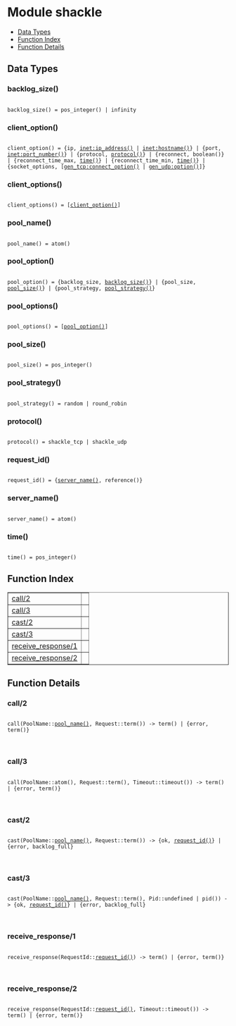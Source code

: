 

# Module shackle #
* [Data Types](#types)
* [Function Index](#index)
* [Function Details](#functions)

<a name="types"></a>

## Data Types ##




### <a name="type-backlog_size">backlog_size()</a> ###


<pre><code>
backlog_size() = pos_integer() | infinity
</code></pre>




### <a name="type-client_option">client_option()</a> ###


<pre><code>
client_option() = {ip, <a href="inet.md#type-ip_address">inet:ip_address()</a> | <a href="inet.md#type-hostname">inet:hostname()</a>} | {port, <a href="inet.md#type-port_number">inet:port_number()</a>} | {protocol, <a href="#type-protocol">protocol()</a>} | {reconnect, boolean()} | {reconnect_time_max, <a href="#type-time">time()</a>} | {reconnect_time_min, <a href="#type-time">time()</a>} | {socket_options, [<a href="gen_tcp.md#type-connect_option">gen_tcp:connect_option()</a> | <a href="gen_udp.md#type-option">gen_udp:option()</a>]}
</code></pre>




### <a name="type-client_options">client_options()</a> ###


<pre><code>
client_options() = [<a href="#type-client_option">client_option()</a>]
</code></pre>




### <a name="type-pool_name">pool_name()</a> ###


<pre><code>
pool_name() = atom()
</code></pre>




### <a name="type-pool_option">pool_option()</a> ###


<pre><code>
pool_option() = {backlog_size, <a href="#type-backlog_size">backlog_size()</a>} | {pool_size, <a href="#type-pool_size">pool_size()</a>} | {pool_strategy, <a href="#type-pool_strategy">pool_strategy()</a>}
</code></pre>




### <a name="type-pool_options">pool_options()</a> ###


<pre><code>
pool_options() = [<a href="#type-pool_option">pool_option()</a>]
</code></pre>




### <a name="type-pool_size">pool_size()</a> ###


<pre><code>
pool_size() = pos_integer()
</code></pre>




### <a name="type-pool_strategy">pool_strategy()</a> ###


<pre><code>
pool_strategy() = random | round_robin
</code></pre>




### <a name="type-protocol">protocol()</a> ###


<pre><code>
protocol() = shackle_tcp | shackle_udp
</code></pre>




### <a name="type-request_id">request_id()</a> ###


<pre><code>
request_id() = {<a href="#type-server_name">server_name()</a>, reference()}
</code></pre>




### <a name="type-server_name">server_name()</a> ###


<pre><code>
server_name() = atom()
</code></pre>




### <a name="type-time">time()</a> ###


<pre><code>
time() = pos_integer()
</code></pre>

<a name="index"></a>

## Function Index ##


<table width="100%" border="1" cellspacing="0" cellpadding="2" summary="function index"><tr><td valign="top"><a href="#call-2">call/2</a></td><td></td></tr><tr><td valign="top"><a href="#call-3">call/3</a></td><td></td></tr><tr><td valign="top"><a href="#cast-2">cast/2</a></td><td></td></tr><tr><td valign="top"><a href="#cast-3">cast/3</a></td><td></td></tr><tr><td valign="top"><a href="#receive_response-1">receive_response/1</a></td><td></td></tr><tr><td valign="top"><a href="#receive_response-2">receive_response/2</a></td><td></td></tr></table>


<a name="functions"></a>

## Function Details ##

<a name="call-2"></a>

### call/2 ###

<pre><code>
call(PoolName::<a href="#type-pool_name">pool_name()</a>, Request::term()) -&gt; term() | {error, term()}
</code></pre>
<br />

<a name="call-3"></a>

### call/3 ###

<pre><code>
call(PoolName::atom(), Request::term(), Timeout::timeout()) -&gt; term() | {error, term()}
</code></pre>
<br />

<a name="cast-2"></a>

### cast/2 ###

<pre><code>
cast(PoolName::<a href="#type-pool_name">pool_name()</a>, Request::term()) -&gt; {ok, <a href="#type-request_id">request_id()</a>} | {error, backlog_full}
</code></pre>
<br />

<a name="cast-3"></a>

### cast/3 ###

<pre><code>
cast(PoolName::<a href="#type-pool_name">pool_name()</a>, Request::term(), Pid::undefined | pid()) -&gt; {ok, <a href="#type-request_id">request_id()</a>} | {error, backlog_full}
</code></pre>
<br />

<a name="receive_response-1"></a>

### receive_response/1 ###

<pre><code>
receive_response(RequestId::<a href="#type-request_id">request_id()</a>) -&gt; term() | {error, term()}
</code></pre>
<br />

<a name="receive_response-2"></a>

### receive_response/2 ###

<pre><code>
receive_response(RequestId::<a href="#type-request_id">request_id()</a>, Timeout::timeout()) -&gt; term() | {error, term()}
</code></pre>
<br />

